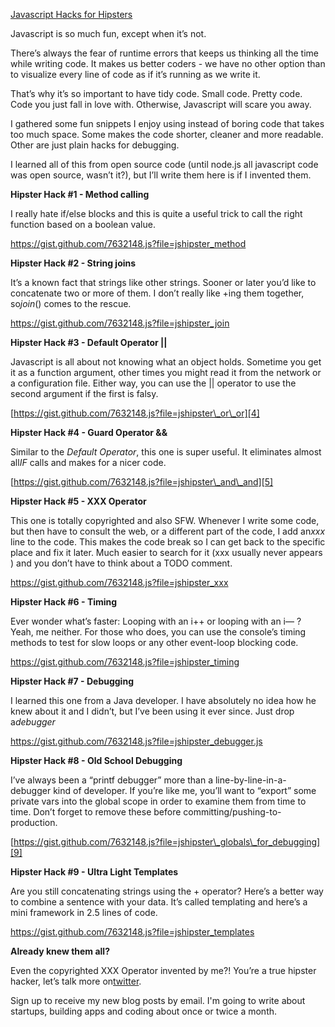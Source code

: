 [ Javascript Hacks for Hipsters][1] 

Javascript is so much fun, except when it’s not.

There’s always the fear of runtime errors that keeps us thinking all the time
while writing code. It makes us better coders - we have no other option than to 
visualize every line of code as if it’s running as we write it.

That’s why it’s so important to have tidy code. Small code. Pretty code.
Code you just fall in love with. Otherwise, Javascript will scare you away.

I gathered some fun snippets I enjoy using instead of boring code that takes
too much space. Some makes the code shorter, cleaner and more readable. Other 
are just plain hacks for debugging.

I learned all of this from open source code (until node.js all javascript code
was open source, wasn’t it?), but I’ll write them here is if I invented them.

**Hipster Hack #1 - Method calling**

I really hate if/else blocks and this is quite a useful trick to call the right
function based on a boolean value.

[][2]<https://gist.github.com/7632148.js?file=jshipster_method> 

**Hipster Hack #2 - String joins**

It’s a known fact that strings like other strings. Sooner or later you’d
like to concatenate two or more of them. I don’t really like +ing them together,
so*join*() comes to the rescue.

[][3]<https://gist.github.com/7632148.js?file=jshipster_join> 

**Hipster Hack #3 - Default Operator ||**

Javascript is all about not knowing what an object holds. Sometime you get it
as a function argument, other times you might read it from the network or a 
configuration file. Either way, you can use the || operator to use the second 
argument if the first is falsy.

[][4][https://gist.github.com/7632148.js?file=jshipster\_or\_or][4] 

**Hipster Hack #4 - Guard Operator &&**

Similar to the *Default Operator*, this one is super useful. It eliminates
almost all*IF* calls and makes for a nicer code.

[][5][https://gist.github.com/7632148.js?file=jshipster\_and\_and][5] 

**Hipster Hack #5 - XXX Operator**

This one is totally copyrighted and also SFW. Whenever I write some code, but
then have to consult the web, or a different part of the code, I add an*xxx*
line to the code. This makes the code break so I can get back to the specific 
place and fix it later. Much easier to search for it (xxx usually never appears
) and you don’t have to think about a TODO comment.

[][6]<https://gist.github.com/7632148.js?file=jshipster_xxx> 

**Hipster Hack #6 - Timing**

Ever wonder what’s faster: Looping with an i++ or looping with an i— ?
Yeah, me neither. For those who does, you can use the console’s timing methods 
to test for slow loops or any other event-loop blocking code.

[][7]<https://gist.github.com/7632148.js?file=jshipster_timing> 

**Hipster Hack #7 - Debugging**

I learned this one from a Java developer. I have absolutely no idea how he knew
about it and I didn’t, but I’ve been using it ever since. Just drop a*debugger*

[][8]<https://gist.github.com/7632148.js?file=jshipster_debugger.js> 

**Hipster Hack #8 - Old School **Debugging****

I’ve always been a “printf debugger” more than a line-by-line-in-a-
debugger kind of developer. If you’re like me, you’ll want to “export” some 
private vars into the global scope in order to examine them from time to time. 
Don’t forget to remove these before committing/pushing-to-production.

[][9]
[https://gist.github.com/7632148.js?file=jshipster\_globals\_for_debugging][9]

**Hipster Hack #9 - Ultra Light Templates**

Are you still concatenating strings using the + operator? Here’s a better way
to combine a sentence with your data. It’s called templating and here’s a mini 
framework in 2.5 lines of code.

[][10]<https://gist.github.com/7632148.js?file=jshipster_templates> 

**Already knew them all?**

Even the copyrighted XXX Operator invented by me?! You’re a true hipster
hacker, let’s talk more on[twitter][11].

Sign up to receive my new blog posts by email. I'm going to write about
startups, building apps and coding about once or twice a month.

 [1]: http://berzniz.com/post/68001735765/javascript-hacks-for-hipsters
 [2]: https://gist.github.com/7632148.js?file=jshipster_method
 [3]: https://gist.github.com/7632148.js?file=jshipster_join
 [4]: https://gist.github.com/7632148.js?file=jshipster_or_or
 [5]: https://gist.github.com/7632148.js?file=jshipster_and_and
 [6]: https://gist.github.com/7632148.js?file=jshipster_xxx
 [7]: https://gist.github.com/7632148.js?file=jshipster_timing
 [8]: https://gist.github.com/7632148.js?file=jshipster_debugger.js
 [9]: https://gist.github.com/7632148.js?file=jshipster_globals_for_debugging
 [10]: https://gist.github.com/7632148.js?file=jshipster_templates
 [11]: http://www.twitter.com/ketacode